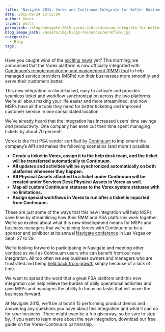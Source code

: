 ```yaml
---
title: 'Navigate 2015: Vorex and Continuum Integrate for Better Business Workflows and Customer Service'
date: 2015-09-24 13:58:00
author: Vorex
layout: posts
permalink: /blog/navigate-2015-vorex-and-continuum-integrate-for-better-business-workflows-and-customer-service/
blog_image_path: /assets/img/blogs-resources/workflow.jpg
categories:
  - Blog
tags:  
---
```



Have you caught wind of the [exciting news](http://www.vorex.com/media/vorex-and-continuum-launch-platform-integration-to-streamline-ticketing-and-workflows-for-increased-time-savings-and-productivity/) yet? This morning, we announced that the Vorex platform is now officially integrated with [Continuum’s remote monitoring and management (RMM) tool](http://www.continuum.net/solutions) to help managed service providers (MSPs) run their businesses more smoothly and serve their customers better.

This new integration is cloud-based, easy to activate and provides seamless ticket and workflow synchronization across the two platforms. We’re all about making your life easier and more streamlined, and now MSPs have all the tools they need for better ticketing and improved customer service in *one* consolidated location.

We’ve already heard that the integration has increased users’ time savings *and* productivity. One company has even cut their time spent managing tickets by about 70 percent!

Vorex is the first PSA vendor certified by [Continuum](http://www.continuum.net/) to implement the company’s API and makes the following scenarios (and more!) possible:

*  **Create a ticket in Vorex, assign it to the help desk team, and the ticket will be transferred automatically to Continuum.**
*  **All updates and activities will be synchronized automatically on both platforms whenever they happen.**
*  **All Physical Assets attached to a ticket under Continuum will be created under Services Desk Physical Assets in Vorex as well.**
*  **Map all custom Continuum statuses to the Vorex system statuses with no limitations.**
*  **Assign special workflows in Vorex to run after a ticket is imported from Continuum.**

These are just some of the ways that this new integration will help MSPs save time by streamlining how their RMM and PSA platforms work together. We’re so excited about what this new development means for MSPs and business managers that we’re joining forces with Continuum to be a sponsor and exhibitor at its annual [Navigate conference](http://www.continuum.net/navigate2015) in Las Vegas on Sept. 27 to 29.

We’re looking forward to participating in Navigate and meeting other vendors as well as Continuum users who can benefit from our new integration. All too often we see business owners and managers who are frustrated and being [held back from growth](http://vorex.hs-sites.com/the-msp-growth-problem-how-to-surpass-industry-expectations?__hstc=100746398.bd88e146958c2246c94c33026b36c13e.1421778420298.1442499482125.1442514549861.184&amp;__hssc=100746398.4.1442514549861&amp;__hsfp=2117633929) simply because of a lack of time.

We want to spread the word that a great PSA platform and this new integration can help relieve the burden of daily operational activities and give MSPs and managers the ability to focus on tasks that will move the business forward.

At Navigate 2015, we’ll be at booth 15 performing product demos and answering any questions you have about this integration and what it can do for *your* business. There might even be a fun giveaway, so be sure to stop by. If you want to learn more about the new integration, download our free guide on the Vorex-Continuum partnership.
